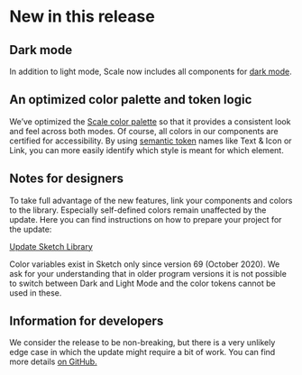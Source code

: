 # New in this release

## Dark mode

In addition to light mode, Scale now includes all components for [dark mode](./?path=/docs/guidelines-light-and-dark-mode--page).

## An optimized color palette and token logic

We’ve optimized the [Scale color palette](./?path=/docs/guidelines-colors--page) so that it provides a consistent look and feel across both modes. Of course, all colors in our components are certified for accessibility. By using [semantic token](./?path=/docs/guidelines-design-tokens--page) names like Text & Icon or Link, you can more easily identify which style is meant for which element.

## Notes for designers

To take full advantage of the new features, link your components and colors to the library. Especially self-defined colors remain unaffected by the update. Here you can find instructions on how to prepare your project for the update:

[Update Sketch Library](./?path=/docs/new-release-sketch-library-update--page)

Color variables exist in Sketch only since version 69 (October 2020). We ask for your understanding that in older program versions it is not possible to switch between Dark and Light Mode and the color tokens cannot be used in these.

## Information for developers

We consider the release to be non-breaking, but there is a very unlikely edge case in which the update might require a bit of work. You can find more details [on GitHub.](#)
